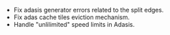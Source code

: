 - Fix adasis generator errors related to the split edges.
- Fix adas cache tiles eviction mechanism.
- Handle "unlilimited" speed limits in Adasis.